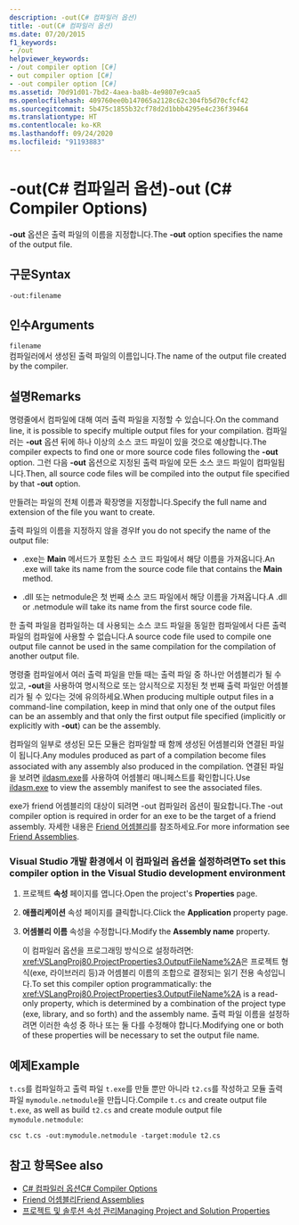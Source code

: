 ```yaml
---
description: -out(C# 컴파일러 옵션)
title: -out(C# 컴파일러 옵션)
ms.date: 07/20/2015
f1_keywords:
- /out
helpviewer_keywords:
- /out compiler option [C#]
- out compiler option [C#]
- -out compiler option [C#]
ms.assetid: 70d91d01-7bd2-4aea-ba8b-4e9807e9caa5
ms.openlocfilehash: 409760ee0b147065a2128c62c304fb5d70cfcf42
ms.sourcegitcommit: 5b475c1855b32cf78d2d1bbb4295e4c236f39464
ms.translationtype: HT
ms.contentlocale: ko-KR
ms.lasthandoff: 09/24/2020
ms.locfileid: "91193883"
---
```

# <a name="-out-c-compiler-options"></a><span data-ttu-id="6db5a-103">-out(C# 컴파일러 옵션)</span><span class="sxs-lookup"><span data-stu-id="6db5a-103">-out (C# Compiler Options)</span></span>

<span data-ttu-id="6db5a-104">**-out** 옵션은 출력 파일의 이름을 지정합니다.</span><span class="sxs-lookup"><span data-stu-id="6db5a-104">The **-out** option specifies the name of the output file.</span></span>  
  
## <a name="syntax"></a><span data-ttu-id="6db5a-105">구문</span><span class="sxs-lookup"><span data-stu-id="6db5a-105">Syntax</span></span>  
  
```console  
-out:filename  
```  
  
## <a name="arguments"></a><span data-ttu-id="6db5a-106">인수</span><span class="sxs-lookup"><span data-stu-id="6db5a-106">Arguments</span></span>  

 `filename`  
 <span data-ttu-id="6db5a-107">컴파일러에서 생성된 출력 파일의 이름입니다.</span><span class="sxs-lookup"><span data-stu-id="6db5a-107">The name of the output file created by the compiler.</span></span>  
  
## <a name="remarks"></a><span data-ttu-id="6db5a-108">설명</span><span class="sxs-lookup"><span data-stu-id="6db5a-108">Remarks</span></span>  

 <span data-ttu-id="6db5a-109">명령줄에서 컴파일에 대해 여러 출력 파일을 지정할 수 있습니다.</span><span class="sxs-lookup"><span data-stu-id="6db5a-109">On the command line, it is possible to specify multiple output files for your compilation.</span></span> <span data-ttu-id="6db5a-110">컴파일러는 **-out** 옵션 뒤에 하나 이상의 소스 코드 파일이 있을 것으로 예상합니다.</span><span class="sxs-lookup"><span data-stu-id="6db5a-110">The compiler expects to find one or more source code files following the **-out** option.</span></span> <span data-ttu-id="6db5a-111">그런 다음 **-out** 옵션으로 지정된 출력 파일에 모든 소스 코드 파일이 컴파일됩니다.</span><span class="sxs-lookup"><span data-stu-id="6db5a-111">Then, all source code files will be compiled into the output file specified by that **-out** option.</span></span>  
  
 <span data-ttu-id="6db5a-112">만들려는 파일의 전체 이름과 확장명을 지정합니다.</span><span class="sxs-lookup"><span data-stu-id="6db5a-112">Specify the full name and extension of the file you want to create.</span></span>  
  
 <span data-ttu-id="6db5a-113">출력 파일의 이름을 지정하지 않을 경우</span><span class="sxs-lookup"><span data-stu-id="6db5a-113">If you do not specify the name of the output file:</span></span>  
  
- <span data-ttu-id="6db5a-114">.exe는 **Main** 메서드가 포함된 소스 코드 파일에서 해당 이름을 가져옵니다.</span><span class="sxs-lookup"><span data-stu-id="6db5a-114">An .exe will take its name from the source code file that contains the **Main** method.</span></span>  
  
- <span data-ttu-id="6db5a-115">.dll 또는 netmodule은 첫 번째 소스 코드 파일에서 해당 이름을 가져옵니다.</span><span class="sxs-lookup"><span data-stu-id="6db5a-115">A .dll or .netmodule will take its name from the first source code file.</span></span>  
  
 <span data-ttu-id="6db5a-116">한 출력 파일을 컴파일하는 데 사용되는 소스 코드 파일을 동일한 컴파일에서 다른 출력 파일의 컴파일에 사용할 수 없습니다.</span><span class="sxs-lookup"><span data-stu-id="6db5a-116">A source code file used to compile one output file cannot be used in the same compilation for the compilation of another output file.</span></span>  
  
 <span data-ttu-id="6db5a-117">명령줄 컴파일에서 여러 출력 파일을 만들 때는 출력 파일 중 하나만 어셈블리가 될 수 있고, **-out**을 사용하여 명시적으로 또는 암시적으로 지정된 첫 번째 출력 파일만 어셈블리가 될 수 있다는 것에 유의하세요.</span><span class="sxs-lookup"><span data-stu-id="6db5a-117">When producing multiple output files in a command-line compilation, keep in mind that only one of the output files can be an assembly and that only the first output file specified (implicitly or explicitly with **-out**) can be the assembly.</span></span>  
  
 <span data-ttu-id="6db5a-118">컴파일의 일부로 생성된 모든 모듈은 컴파일할 때 함께 생성된 어셈블리와 연결된 파일이 됩니다.</span><span class="sxs-lookup"><span data-stu-id="6db5a-118">Any modules produced as part of a compilation become files associated with any assembly also produced in the compilation.</span></span> <span data-ttu-id="6db5a-119">연결된 파일을 보려면 [ildasm.exe](../../../framework/tools/ildasm-exe-il-disassembler.md)를 사용하여 어셈블리 매니페스트를 확인합니다.</span><span class="sxs-lookup"><span data-stu-id="6db5a-119">Use [ildasm.exe](../../../framework/tools/ildasm-exe-il-disassembler.md) to view the assembly manifest to see the associated files.</span></span>  
  
 <span data-ttu-id="6db5a-120">exe가 friend 어셈블리의 대상이 되려면 -out 컴파일러 옵션이 필요합니다.</span><span class="sxs-lookup"><span data-stu-id="6db5a-120">The -out compiler option is required in order for an exe to be the target of a friend assembly.</span></span> <span data-ttu-id="6db5a-121">자세한 내용은 [Friend 어셈블리](../../../standard/assembly/friend.md)를 참조하세요.</span><span class="sxs-lookup"><span data-stu-id="6db5a-121">For more information see [Friend Assemblies](../../../standard/assembly/friend.md).</span></span>  
  
### <a name="to-set-this-compiler-option-in-the-visual-studio-development-environment"></a><span data-ttu-id="6db5a-122">Visual Studio 개발 환경에서 이 컴파일러 옵션을 설정하려면</span><span class="sxs-lookup"><span data-stu-id="6db5a-122">To set this compiler option in the Visual Studio development environment</span></span>  
  
1. <span data-ttu-id="6db5a-123">프로젝트 **속성** 페이지를 엽니다.</span><span class="sxs-lookup"><span data-stu-id="6db5a-123">Open the project's **Properties** page.</span></span>  
  
2. <span data-ttu-id="6db5a-124">**애플리케이션** 속성 페이지를 클릭합니다.</span><span class="sxs-lookup"><span data-stu-id="6db5a-124">Click the **Application** property page.</span></span>  
  
3. <span data-ttu-id="6db5a-125">**어셈블리 이름** 속성을 수정합니다.</span><span class="sxs-lookup"><span data-stu-id="6db5a-125">Modify the **Assembly name** property.</span></span>  
  
     <span data-ttu-id="6db5a-126">이 컴파일러 옵션을 프로그래밍 방식으로 설정하려면: <xref:VSLangProj80.ProjectProperties3.OutputFileName%2A>은 프로젝트 형식(exe, 라이브러리 등)과 어셈블리 이름의 조합으로 결정되는 읽기 전용 속성입니다.</span><span class="sxs-lookup"><span data-stu-id="6db5a-126">To set this compiler option programmatically: the <xref:VSLangProj80.ProjectProperties3.OutputFileName%2A> is a read-only property, which is determined by a combination of the project type (exe, library, and so forth) and the assembly name.</span></span> <span data-ttu-id="6db5a-127">출력 파일 이름을 설정하려면 이러한 속성 중 하나 또는 둘 다를 수정해야 합니다.</span><span class="sxs-lookup"><span data-stu-id="6db5a-127">Modifying one or both of these properties will be necessary to set the output file name.</span></span>  
  
## <a name="example"></a><span data-ttu-id="6db5a-128">예제</span><span class="sxs-lookup"><span data-stu-id="6db5a-128">Example</span></span>  

 <span data-ttu-id="6db5a-129">`t.cs`를 컴파일하고 출력 파일 `t.exe`를 만들 뿐만 아니라 `t2.cs`를 작성하고 모듈 출력 파일 `mymodule.netmodule`을 만듭니다.</span><span class="sxs-lookup"><span data-stu-id="6db5a-129">Compile `t.cs` and create output file `t.exe`, as well as build `t2.cs` and create module output file `mymodule.netmodule`:</span></span>  
  
```console  
csc t.cs -out:mymodule.netmodule -target:module t2.cs  
```  
  
## <a name="see-also"></a><span data-ttu-id="6db5a-130">참고 항목</span><span class="sxs-lookup"><span data-stu-id="6db5a-130">See also</span></span>

- [<span data-ttu-id="6db5a-131">C# 컴파일러 옵션</span><span class="sxs-lookup"><span data-stu-id="6db5a-131">C# Compiler Options</span></span>](./index.md)
- [<span data-ttu-id="6db5a-132">Friend 어셈블리</span><span class="sxs-lookup"><span data-stu-id="6db5a-132">Friend Assemblies</span></span>](../../../standard/assembly/friend.md)
- [<span data-ttu-id="6db5a-133">프로젝트 및 솔루션 속성 관리</span><span class="sxs-lookup"><span data-stu-id="6db5a-133">Managing Project and Solution Properties</span></span>](/visualstudio/ide/managing-project-and-solution-properties)
